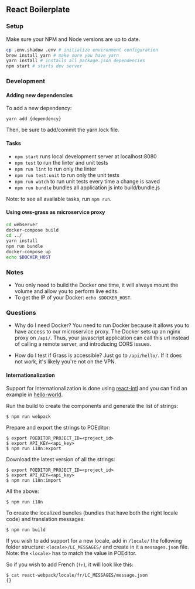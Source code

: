 ## React Boilerplate

### Setup

Make sure your NPM and Node versions are up to date.

```bash
cp .env.shadow .env # initialize environment configuration
brew install yarn # make sure you have yarn
yarn install # installs all package.json dependencies
npm start # starts dev server
```

### Development

#### Adding new dependencies
To add a new dependency:

```
yarn add {dependency}
```

Then, be sure to add/commit the yarn.lock file.

#### Tasks

* `npm start` runs local development server at localhost:8080
* `npm test` to run the linter and unit tests
* `npm run lint` to run only the linter
* `npm run test:unit` to run only the unit tests
* `npm run watch` to run unit tests every time a change is saved
* `npm run bundle` bundles all application js into build/bundle.js

Note: to see all available tasks, run `npm run`.

#### Using ows-grass as microservice proxy

```bash
cd webserver
docker-compose build
cd ../
yarn install
npm run bundle
docker-compose up
echo $DOCKER_HOST
```

### Notes
* You only need to build the Docker one time, it will always mount the volume
  and allow you to perform live edits.
* To get the IP of your Docker: `echo $DOCKER_HOST`.

### Questions

- Why do I need Docker? You need to run Docker because it allows you to have
  access to our microservice proxy. The Docker sets up an nginx proxy on `/api/`.
  Thus, your javascript application can call this url instead of calling a
  remote server, and introducing CORS issues.

- How do I test if Grass is accessible? Just go to `/api/hello/`. If it does
  not work, it's likely you're not on the VPN.

#### Internationalization

Support for Internationalization is done using [react-intl](https://github.com/yahoo/react-intl)
and you can find an example in [hello-world](/theorchard/docs/blob/master/boilerplates/react-webpack/src/components/example/hello-world.js).

Run the build to create the components and generate the list of strings:
```
$ npm run webpack
```

Prepare and export the strings to POEditor:
```
$ export POEDITOR_PROJECT_ID=<project_id>
$ export API_KEY=<api_key>
$ npm run i18n:export
```

Download the latest version of all the strings:
```
$ export POEDITOR_PROJECT_ID=<project_id>
$ export API_KEY=<api_key>
$ npm run i18n:import
```

All the above:
```
$ npm run i18n
```

To create the localized bundles (bundles that have both the right locale code)
and translation messages:

```
$ npm run build
```

If you wish to add support for a new locale, add in `/locale/` the following
folder structure: `<locale>/LC_MESSAGES/` and create in it a `messages.json` file.
 Note: the `<locale>` has to match the value in POEditor.

So if you wish to add French (`fr`), it will look like this:

```
$ cat react-webpack/locale/fr/LC_MESSAGES/message.json
{}
```
